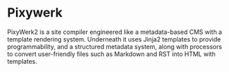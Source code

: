 # Pixywerk #

PixyWerk2 is a site compiler engineered like a metadata-based CMS with a template rendering system. Underneath it uses
Jinja2 templates to provide programmability, and a structured metadata system, along with processors to convert
user-friendly files such as Markdown and RST into HTML with templates.

